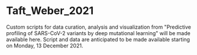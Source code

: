 # Taft_Weber_2021
Custom scripts for data curation, analysis and visualization from "Predictive profiling of SARS-CoV-2 variants by deep mutational learning" will be made available here.
Script and data are anticipated to be made available starting on Monday, 13 December 2021.
